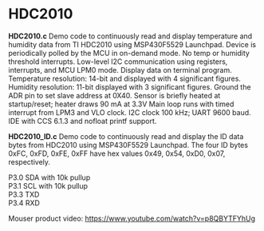 # HDC2010
 
<b>HDC2010.c</b>   Demo code to continuously read and display temperature and humidity data from TI HDC2010 using MSP430F5529 Launchpad.
Device is periodically polled by the MCU in on-demand mode. No temp or humidity threshold interrupts.
Low-level I2C communication using registers, interrupts, and MCU LPM0 mode. Display data on terminal program.
Temperature resolution: 14-bit and displayed with 4 significant figures.
Humidity resolution: 11-bit displayed with 3 significant figures. Ground the ADR pin to set slave address at 0X40.
Sensor is briefly heated at startup/reset; heater draws 90 mA at 3.3V
Main loop runs with timed interrupt from LPM3 and VLO clock. I2C clock 100 kHz; UART 9600 baud.
IDE with CCS 6.1.3 and nofloat printf support.

<b>HDC2010_ID.c</b>  Demo code to continuously read and display the ID data bytes from HDC2010 using MSP430F5529 Launchpad.
The four ID bytes 0xFC, 0xFD, 0xFE, 0xFF have hex values 0x49, 0x54, 0xD0, 0x07, respectively.

P3.0  SDA with 10k pullup
<br>P3.1  SCL with 10k pullup
<br>P3.3  TXD
<br>P3.4  RXD

Mouser product video: https://www.youtube.com/watch?v=p8QBYTFYhUg

